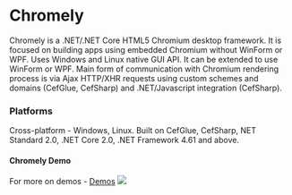 # Chromely
Chromely is a .NET/.NET Core HTML5 Chromium desktop framework. It is focused on building apps using embedded Chromium without WinForm or WPF. Uses Windows and Linux native GUI API. It can be extended to use WinForm or WPF. Main form of communication with Chromium rendering process is via Ajax HTTP/XHR requests using custom schemes and domains (CefGlue, CefSharp) and .NET/Javascript integration (CefSharp).

### Platforms
Cross-platform - Windows, Linux. Built on CefGlue, CefSharp, NET Standard 2.0, .NET Core 2.0, .NET Framework 4.61 and above.

#### Chromely Demo 
For more on demos - [Demos](https://github.com/mattkol/Chromely/wiki/Demos)
![](https://github.com/mattkol/Chromely/blob/master/Screenshots/CefGlue/chromely_cefglue_info.png)


